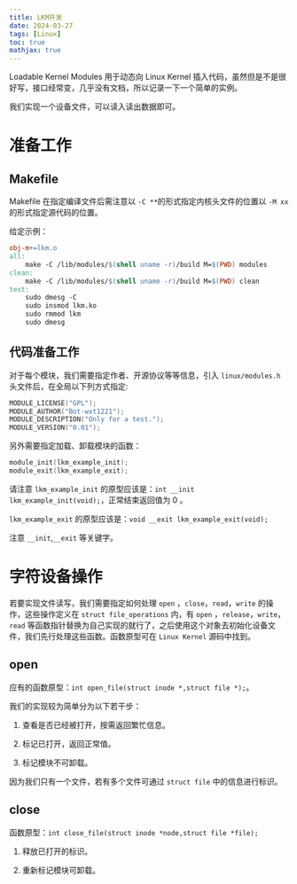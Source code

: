 ```yaml
---
title: LKM开发
date: 2024-03-27
tags: [Linux]
toc: true
mathjax: true
---
```


Loadable Kernel Modules 用于动态向 Linux Kernel 插入代码，虽然但是不是很好写，接口经常变，几乎没有文档，所以记录一下一个简单的实例。

我们实现一个设备文件，可以读入读出数据即可。

# 准备工作

## Makefile

Makefile 在指定编译文件后需注意以 `-C **`的形式指定内核头文件的位置以 `-M xx`的形式指定源代码的位置。

给定示例：

```Makefile
obj-m+=lkm.o
all:
	make -C /lib/modules/$(shell uname -r)/build M=$(PWD) modules
clean:
	make -C /lib/modules/$(shell uname -r)/build M=$(PWD) clean
test:
	sudo dmesg -C
	sudo insmod lkm.ko
	sudo rmmod lkm
	sudo dmesg
```

## 代码准备工作

对于每个模块，我们需要指定作者、开源协议等等信息，引入 `linux/modules.h` 头文件后，在全局以下列方式指定:

```cpp
MODULE_LICENSE("GPL");
MODULE_AUTHOR("Bot-wxt1221");
MODULE_DESCRIPTION("Only for a test.");
MODULE_VERSION("0.01");
```

另外需要指定加载、卸载模块的函数：

```cpp
module_init(lkm_example_init);
module_exit(lkm_example_exit);
```

请注意 `lkm_example_init` 的原型应该是：`int __init lkm_example_init(void);`，正常结束返回值为 $0$ 。

`lkm_example_exit` 的原型应该是：`void __exit lkm_example_exit(void);`

注意 `__init`,`__exit` 等关键字。

# 字符设备操作

若要实现文件读写，我们需要指定如何处理 `open` ，`close`，`read`，`write` 的操作，这些操作定义在 `struct file_operations` 内，有 `open` ，`release`，`write`，`read` 等函数指针替换为自己实现的就行了，之后使用这个对象去初始化设备文件，我们先行处理这些函数。函数原型可在 `Linux Kernel` 源码中找到。

## open

应有的函数原型：`int open_file(struct inode *,struct file *);`。

我们的实现较为简单分为以下若干步：

1. 查看是否已经被打开，按需返回繁忙信息。

2. 标记已打开，返回正常值。

3. 标记模块不可卸载。

因为我们只有一个文件，若有多个文件可通过 `struct file` 中的信息进行标识。

## close

函数原型：`int close_file(struct inode *node,struct file *file);`

1. 释放已打开的标识。

2. 重新标记模块可卸载。

